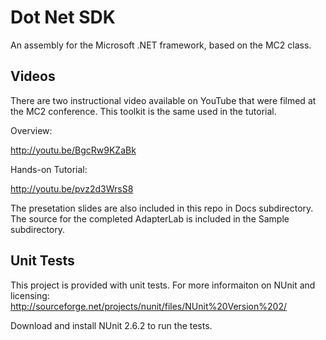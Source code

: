 Dot Net SDK
===========

An assembly for the Microsoft .NET framework, based on the MC2 class.

Videos
---------

There are two instructional video available on YouTube that were filmed at the MC2 conference. This toolkit is the same used in the tutorial.

Overview:

http://youtu.be/BgcRw9KZaBk

Hands-on Tutorial:

http://youtu.be/pvz2d3WrsS8

The presetation slides are also included in this repo in Docs subdirectory. The source for the completed AdapterLab is included in the Sample subdirectory.

Unit Tests
----------

This project is provided with unit tests. For more informaiton on NUnit and licensing: http://sourceforge.net/projects/nunit/files/NUnit%20Version%202/

Download and install NUnit 2.6.2 to run the tests.